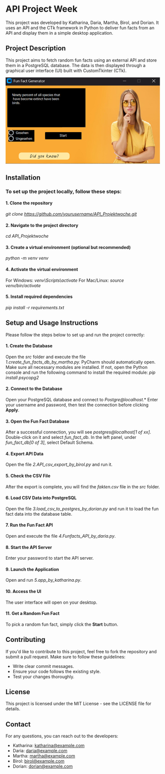 # **API Project Week** #
This project was developed by Katharina, Daria, Martha, Birol, and Dorian. It uses an API and the CTk framework in Python to deliver fun facts from an API and display them in a simple desktop application.

## **Project Description** ##
This project aims to fetch random fun facts using an external API and store them in a PostgreSQL database. The data is then displayed through a graphical user interface (UI) built with CustomTkinter (CTk).

![Image not found (404)](src/images/ReadMe_picture.png)

## **Installation** ##
### To set up the project locally, follow these steps: ###

#### **1. Clone the repository** ####

*git clone https://github.com/yourusername/API_Projektwoche.git*

#### **2. Navigate to the project directory** ####

*cd API_Projektwoche*

#### **3. Create a virtual environment (optional but recommended)** ####

*python -m venv venv*

#### **4. Activate the virtual environment** ####

For Windows: *venv\Scripts\activate*
For Mac/Linux: *source venv/bin/activate*

#### **5. Install required dependencies** ####

*pip install -r requirements.txt*

## **Setup and Usage Instructions** ##

Please follow the steps below to set up and run the project correctly:

#### **1. Create the Database** ####

Open the *src* folder and execute the file *1.create_fun_facts_db_by_martha.py.*
PyCharm should automatically open. Make sure all necessary modules are installed. If not, open the Python console and run the following command to install the required module:
*pip install psycopg2*

#### **2. Connect to the Database** ####

Open your PostgreSQL database and connect to *Postgre@localhost.**
Enter your username and password, then test the connection before clicking **Apply**.

#### **3. Open the Fun Fact Database** ####

After a successful connection, you will see *postgres@localhost[1 of xx]*. Double-click on it and select *fun_fact_db*.
In the left panel, under *fun_fact_db[0 of 3]*, select Default Schema.

#### **4. Export API Data** ####

Open the file *2.API_csv_export_by_birol.py* and run it.

#### **5. Check the CSV File** ####

After the export is complete, you will find the *fakten.csv* file in the *src* folder.

#### **6. Load CSV Data into PostgreSQL** ####

Open the file *3.load_csv_to_postgres_by_dorian.py* and run it to load the fun fact data into the database table.

#### **7. Run the Fun Fact API** ####

Open and execute the file *4.Funfacts_API_by_daria.py*.

#### **8. Start the API Server** ####

Enter your password to start the API server.

#### **9. Launch the Application** ####

Open and run *5.app_by_katharina.py*.

#### **10. Access the UI** ####

The user interface will open on your desktop.

#### **11. Get a Random Fun Fact** ####

To pick a random fun fact, simply click the **Start** button.

## Contributing ##
If you'd like to contribute to this project, feel free to fork the repository and submit a pull request. Make sure to follow these guidelines:

- Write clear commit messages.
- Ensure your code follows the existing style.
- Test your changes thoroughly.

## License ## 
This project is licensed under the MIT License - see the LICENSE file for details.

## Contact ##
For any questions, you can reach out to the developers:

- Katharina: katharina@example.com
- Daria: daria@example.com
- Martha: martha@example.com
- Birol: birol@example.com
- Dorian: dorian@example.com